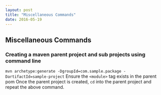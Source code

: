 ```yaml
---
layout: post
title: "Miscellaneous Commands"
date: 2016-05-19
---
```


## Miscellaneous Commands

### Creating a maven parent project and sub projects using command line 

`mvn archetype:generate -DgroupId=com.sample.package -DartifactId=sample-project`
Ensure the  `<module>` tag exists in the parent pom
Once the parent project is created, `cd` into the parent project and repeat the above command. 

